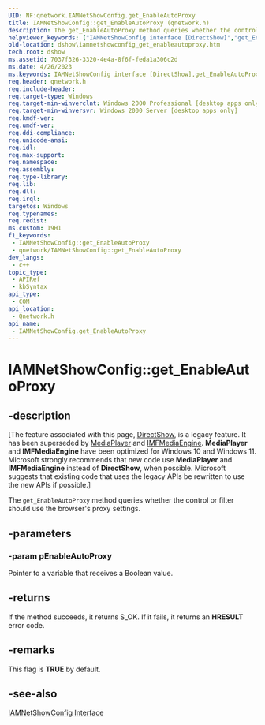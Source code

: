 ```yaml
---
UID: NF:qnetwork.IAMNetShowConfig.get_EnableAutoProxy
title: IAMNetShowConfig::get_EnableAutoProxy (qnetwork.h)
description: The get_EnableAutoProxy method queries whether the control or filter should use the browser's proxy settings.
helpviewer_keywords: ["IAMNetShowConfig interface [DirectShow]","get_EnableAutoProxy method","IAMNetShowConfig.get_EnableAutoProxy","IAMNetShowConfig::get_EnableAutoProxy","IAMNetShowConfigget_EnableAutoProxy","dshow.iamnetshowconfig_get_enableautoproxy","get_EnableAutoProxy","get_EnableAutoProxy method [DirectShow]","get_EnableAutoProxy method [DirectShow]","IAMNetShowConfig interface","qnetwork/IAMNetShowConfig::get_EnableAutoProxy"]
old-location: dshow\iamnetshowconfig_get_enableautoproxy.htm
tech.root: dshow
ms.assetid: 7037f326-3320-4e4a-8f6f-feda1a306c2d
ms.date: 4/26/2023
ms.keywords: IAMNetShowConfig interface [DirectShow],get_EnableAutoProxy method, IAMNetShowConfig.get_EnableAutoProxy, IAMNetShowConfig::get_EnableAutoProxy, IAMNetShowConfigget_EnableAutoProxy, dshow.iamnetshowconfig_get_enableautoproxy, get_EnableAutoProxy, get_EnableAutoProxy method [DirectShow], get_EnableAutoProxy method [DirectShow],IAMNetShowConfig interface, qnetwork/IAMNetShowConfig::get_EnableAutoProxy
req.header: qnetwork.h
req.include-header: 
req.target-type: Windows
req.target-min-winverclnt: Windows 2000 Professional [desktop apps only]
req.target-min-winversvr: Windows 2000 Server [desktop apps only]
req.kmdf-ver: 
req.umdf-ver: 
req.ddi-compliance: 
req.unicode-ansi: 
req.idl: 
req.max-support: 
req.namespace: 
req.assembly: 
req.type-library: 
req.lib: 
req.dll: 
req.irql: 
targetos: Windows
req.typenames: 
req.redist: 
ms.custom: 19H1
f1_keywords:
 - IAMNetShowConfig::get_EnableAutoProxy
 - qnetwork/IAMNetShowConfig::get_EnableAutoProxy
dev_langs:
 - c++
topic_type:
 - APIRef
 - kbSyntax
api_type:
 - COM
api_location:
 - Qnetwork.h
api_name:
 - IAMNetShowConfig.get_EnableAutoProxy
---
```


# IAMNetShowConfig::get_EnableAutoProxy


## -description

\[The feature associated with this page, [DirectShow](/windows/win32/directshow/directshow), is a legacy feature. It has been superseded by [MediaPlayer](/uwp/api/Windows.Media.Playback.MediaPlayer) and [IMFMediaEngine](/windows/win32/api/mfmediaengine/nn-mfmediaengine-imfmediaengine). **MediaPlayer** and **IMFMediaEngine** have been optimized for Windows 10 and Windows 11. Microsoft strongly recommends that new code use **MediaPlayer** and **IMFMediaEngine** instead of **DirectShow**, when possible. Microsoft suggests that existing code that uses the legacy APIs be rewritten to use the new APIs if possible.\]

The <code>get_EnableAutoProxy</code> method queries whether the control or filter should use the browser's proxy settings.

## -parameters

### -param pEnableAutoProxy

Pointer to a variable that receives a Boolean value.

## -returns

If the method succeeds, it returns S_OK. If it fails, it returns an <b>HRESULT</b> error code.

## -remarks

This flag is <b>TRUE</b> by default.

## -see-also

<a href="/windows/desktop/api/qnetwork/nn-qnetwork-iamnetshowconfig">IAMNetShowConfig Interface</a>